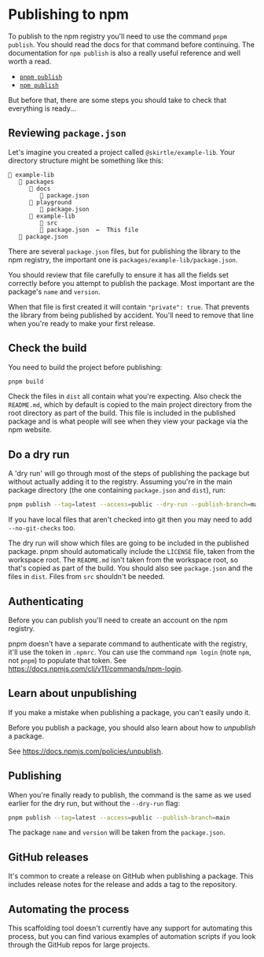 # Publishing to npm

To publish to the npm registry you'll need to use the command `pnpm publish`. You should read the docs for that command before continuing. The documentation for `npm publish` is also a really useful reference and well worth a read.

- [`pnpm publish`](https://pnpm.io/cli/publish)
- [`npm publish`](https://docs.npmjs.com/cli/v11/commands/npm-publish)

But before that, there are some steps you should take to check that everything is ready...

## Reviewing `package.json`

Let's imagine you created a project called `@skirtle/example-lib`. Your directory structure might be something like this:

```
📁 example-lib
   📁 packages
      📁 docs
         📄 package.json
      📁 playground
         📄 package.json
      📁 example-lib
         📁 src
         📄 package.json  ←  This file
   📄 package.json
```

There are several `package.json` files, but for publishing the library to the npm registry, the important one is `packages/example-lib/package.json`.

You should review that file carefully to ensure it has all the fields set correctly before you attempt to publish the package. Most important are the package's `name` and `version`.

When that file is first created it will contain `"private": true`. That prevents the library from being published by accident. You'll need to remove that line when you're ready to make your first release.

## Check the build

You need to build the project before publishing:

```sh
pnpm build
```

Check the files in `dist` all contain what you're expecting. Also check the `README.md`, which by default is copied to the main project directory from the root directory as part of the build. This file is included in the published package and is what people will see when they view your package via the npm website.

## Do a dry run

A 'dry run' will go through most of the steps of publishing the package but without actually adding it to the registry. Assuming you're in the main package directory (the one containing `package.json` and `dist`), run:

```sh
pnpm publish --tag=latest --access=public --dry-run --publish-branch=main
```

If you have local files that aren't checked into git then you may need to add `--no-git-checks` too.

The dry run will show which files are going to be included in the published package. pnpm should automatically include the `LICENSE` file, taken from the workspace root. The `README.md` isn't taken from the workspace root, so that's copied as part of the build. You should also see `package.json` and the files in `dist`. Files from `src` shouldn't be needed.

## Authenticating

Before you can publish you'll need to create an account on the npm registry.

pnpm doesn't have a separate command to authenticate with the registry, it'll use the token in `.npmrc`. You can use the command `npm login` (note `npm`, not `pnpm`) to populate that token. See <https://docs.npmjs.com/cli/v11/commands/npm-login>.

## Learn about unpublishing

If you make a mistake when publishing a package, you can't easily undo it.

Before you publish a package, you should also learn about how to *unpublish* a package.

See <https://docs.npmjs.com/policies/unpublish>.

## Publishing

When you're finally ready to publish, the command is the same as we used earlier for the dry run, but without the `--dry-run` flag:

```sh
pnpm publish --tag=latest --access=public --publish-branch=main
```

The package `name` and `version` will be taken from the `package.json`.

## GitHub releases

It's common to create a release on GitHub when publishing a package. This includes release notes for the release and adds a tag to the repository.

## Automating the process

This scaffolding tool doesn't currently have any support for automating this process, but you can find various examples of automation scripts if you look through the GitHub repos for large projects.
